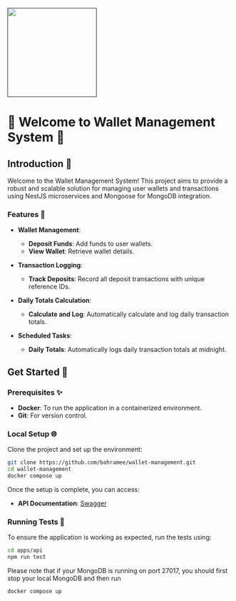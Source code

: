   <p>
    <a href="">
        <img width="200" src="" alt="" />
    </a>
  </p>
  <h1>🚀 Welcome to Wallet Management System 🌟</h1>
</div>

## Introduction 👋

Welcome to the Wallet Management System! This project aims to provide a robust and scalable solution for managing user wallets and transactions using NestJS microservices and Mongoose for MongoDB integration.

### Features 🎯

- **Wallet Management**:
  - **Deposit Funds**: Add funds to user wallets.
  - **View Wallet**: Retrieve wallet details.
  
- **Transaction Logging**:
  - **Track Deposits**: Record all deposit transactions with unique reference IDs.
  
- **Daily Totals Calculation**:
  - **Calculate and Log**: Automatically calculate and log daily transaction totals.

- **Scheduled Tasks**:
  - **Daily Totals**: Automatically logs daily transaction totals at midnight.

## Get Started 🚀

### Prerequisites ✨

- **Docker**: To run the application in a containerized environment.
- **Git**: For version control.

### Local Setup 🌐

Clone the project and set up the environment:

```bash
git clone https://github.com/bahramee/wallet-management.git
cd wallet-management
docker compose up
```

Once the setup is complete, you can access:
- **API Documentation**: [Swagger](http://127.0.0.1:4000)

### Running Tests 🧪

To ensure the application is working as expected, run the tests using:

```bash
cd apps/api
npm run test
```

Please note that if your MongoDB is running on port 27017, you should first stop your local MongoDB and then run 
```
docker compose up
```